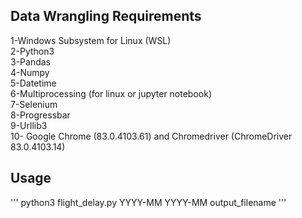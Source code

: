 ## Data Wrangling Requirements
1-Windows Subsystem for Linux (WSL) \
2-Python3 \
3-Pandas \
4-Numpy \
5-Datetime \
6-Multiprocessing (for linux or jupyter notebook) \
7-Selenium \
8-Progressbar \
9-Urllib3 \
10- Google Chrome (83.0.4103.61) and Chromedriver (ChromeDriver 83.0.4103.14)

## Usage
'''
python3 flight_delay.py YYYY-MM YYYY-MM output_filename
'''

